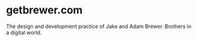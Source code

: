 getbrewer.com
=============

The design and development practice of Jake and Adam Brewer. Brothers in a digital world.

